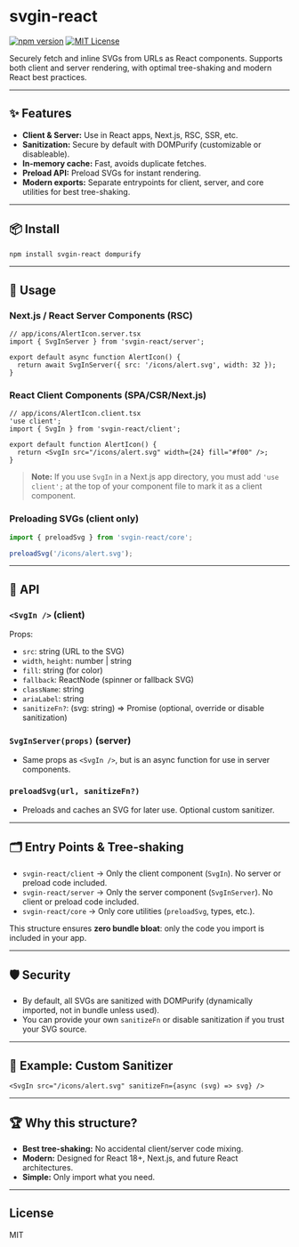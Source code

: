 # svgin-react

[![npm version](https://img.shields.io/npm/v/svgin-react.svg)](https://npmjs.com/package/svgin-react)
[![MIT License](https://img.shields.io/badge/license-MIT-blue.svg)](LICENSE)

Securely fetch and inline SVGs from URLs as React components. Supports both client and server rendering, with optimal tree-shaking and modern React best practices.

---

## ✨ Features

- **Client & Server:** Use in React apps, Next.js, RSC, SSR, etc.
- **Sanitization:** Secure by default with DOMPurify (customizable or disableable).
- **In-memory cache:** Fast, avoids duplicate fetches.
- **Preload API:** Preload SVGs for instant rendering.
- **Modern exports:** Separate entrypoints for client, server, and core utilities for best tree-shaking.

---

## 📦 Install

```sh
npm install svgin-react dompurify
```

---

## 🧩 Usage

### Next.js / React Server Components (RSC)

```tsx
// app/icons/AlertIcon.server.tsx
import { SvgInServer } from 'svgin-react/server';

export default async function AlertIcon() {
  return await SvgInServer({ src: '/icons/alert.svg', width: 32 });
}
```

### React Client Components (SPA/CSR/Next.js)

```tsx
// app/icons/AlertIcon.client.tsx
'use client';
import { SvgIn } from 'svgin-react/client';

export default function AlertIcon() {
  return <SvgIn src="/icons/alert.svg" width={24} fill="#f00" />;
}
```

> **Note:** If you use `SvgIn` in a Next.js app directory, you must add `'use client';` at the top of your component file to mark it as a client component.

### Preloading SVGs (client only)

```ts
import { preloadSvg } from 'svgin-react/core';

preloadSvg('/icons/alert.svg');
```

---

## 🔧 API

### `<SvgIn />` (client)

Props:

- `src`: string (URL to the SVG)
- `width`, `height`: number | string
- `fill`: string (for color)
- `fallback`: ReactNode (spinner or fallback SVG)
- `className`: string
- `ariaLabel`: string
- `sanitizeFn?`: (svg: string) => Promise<string> (optional, override or disable sanitization)

### `SvgInServer(props)` (server)

- Same props as `<SvgIn />`, but is an async function for use in server components.

### `preloadSvg(url, sanitizeFn?)`

- Preloads and caches an SVG for later use. Optional custom sanitizer.

---

## 🗂️ Entry Points & Tree-shaking

- `svgin-react/client` → Only the client component (`SvgIn`). No server or preload code included.
- `svgin-react/server` → Only the server component (`SvgInServer`). No client or preload code included.
- `svgin-react/core` → Only core utilities (`preloadSvg`, types, etc.).

This structure ensures **zero bundle bloat**: only the code you import is included in your app.

---

## 🛡️ Security

- By default, all SVGs are sanitized with DOMPurify (dynamically imported, not in bundle unless used).
- You can provide your own `sanitizeFn` or disable sanitization if you trust your SVG source.

---

## 📝 Example: Custom Sanitizer

```tsx
<SvgIn src="/icons/alert.svg" sanitizeFn={async (svg) => svg} />
```

---

## 🏆 Why this structure?

- **Best tree-shaking:** No accidental client/server code mixing.
- **Modern:** Designed for React 18+, Next.js, and future React architectures.
- **Simple:** Only import what you need.

---

## License

MIT
